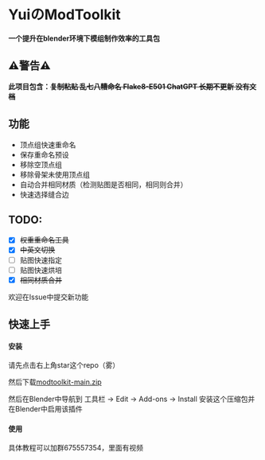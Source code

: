 # YuiのModToolkit
**一个提升在blender环境下模组制作效率的工具包**

## :warning:警告:warning:

**此项目包含：~~复制粘贴
乱七八糟命名
Flake8-E501
ChatGPT
长期不更新
没有文档~~**

## 功能
- 顶点组快速重命名
- 保存重命名预设
- 移除空顶点组
- 移除骨架未使用顶点组
- 自动合并相同材质（检测贴图是否相同，相同则合并）
- 快速选择缝合边

## TODO:
- [x] ~~权重重命名工具~~
- [x] ~~中英文切换~~
- [ ] 贴图快速指定
- [ ] 贴图快速烘培
- [x] ~~相同材质合并~~

欢迎在Issue中提交新功能

## 快速上手
#### 安装
<!-- Place this tag where you want the button to render. -->
请先点击右上角star这个repo（雾）

然后下载[modtoolkit-main.zip](https://github.com/0w0-Yui/modtoolkit/archive/refs/heads/main.zip)

然后在Blender中导航到 工具栏 -> Edit -> Add-ons -> Install 安装这个压缩包并在Blender中启用该插件
<!---#### 顶点组重命名工具
首先确保**游戏骨骼和模组用的模型**已经指定
[![pointer guide](https://raw.githubusercontent.com/0w0-Yui/modtoolkit/modtoolkit-main/readme_assets/1.png "pointer guide")](https://raw.githubusercontent.com/0w0-Yui/modtoolkit/modtoolkit-main/readme_assets/1.png "pointer guide")
且确保模型有骨骼修改器
[![pointer guide](https://raw.githubusercontent.com/0w0-Yui/modtoolkit/modtoolkit-main/readme_assets/2.png "pointer guide")](https://raw.githubusercontent.com/0w0-Yui/modtoolkit/modtoolkit-main/readme_assets/2.png "armature modifier")
--->
#### 使用
具体教程可以加群675557354，里面有视频


